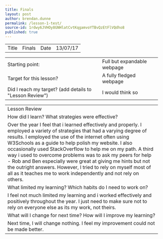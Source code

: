 ```yaml
---
title: Finals
layout: post
author: brendan.dunne
permalink: /lesson-1-test/
source-id: 1rdwy6JVHOy8GNHlatCvtKqgamvoYTBvQzEtFlVQdho8
published: true
---
```

<table>
  <tr>
    <td>Title</td>
    <td>Finals</td>
    <td>Date</td>
    <td>13/07/17</td>
  </tr>
</table>


<table>
  <tr>
    <td>Starting point:</td>
    <td>Full but expandable webpage</td>
  </tr>
  <tr>
    <td>Target for this lesson?</td>
    <td>A fully fledged webpage</td>
  </tr>
  <tr>
    <td>Did I reach my target? 
(add details to "Lesson Review")</td>
    <td> I would think so</td>
  </tr>
</table>


<table>
  <tr>
    <td>Lesson Review</td>
  </tr>
  <tr>
    <td>How did I learn? What strategies were effective? </td>
  </tr>
  <tr>
    <td>Over the year I feel that i learned effectively and properly. I employed a variety of strategies that had a varying degree of results. I employed the use of the internet often using W3Schools as a guide to help polish my website. I also occasionally used StackOverflow to help me on my path. A third way i used to overcome problems was to ask my peers for help - Rob and Ben especially were great at giving me hints but not the outright answers. However, I tried to rely on myself most of all as it teaches me to work independently and not rely on others.</td>
  </tr>
  <tr>
    <td>What limited my learning? Which habits do I need to work on? </td>
  </tr>
  <tr>
    <td>I feel not much limited my learning and i worked effectively and positively throughout the year. I just need to make sure not to rely on everyone else as its my work, not theirs.</td>
  </tr>
  <tr>
    <td>What will I change for next time? How will I improve my learning?</td>
  </tr>
  <tr>
    <td>Next time, I will change nothing. I feel my improvement could not be made better.</td>
  </tr>
</table>


